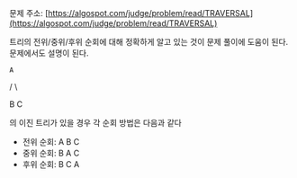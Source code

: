 문제 주소: [https://algospot.com/judge/problem/read/TRAVERSAL](https://algospot.com/judge/problem/read/TRAVERSAL)

트리의 전위/중위/후위 순회에 대해 정확하게 알고 있는 것이 문제 풀이에 도움이 된다. 문제에서도 설명이 된다.

    A

   /  \

B      C

의 이진 트리가 있을 경우 각 순회 방법은 다음과 같다

* 전위 순회: A B C
* 중위 순회: B A C
* 후위 순회: B C A





